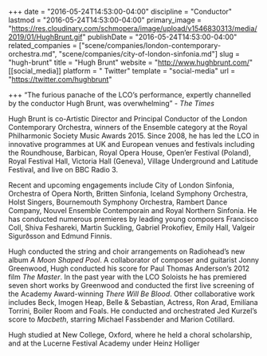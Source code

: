 +++
date = "2016-05-24T14:53:00-04:00"
discipline = "Conductor"
lastmod = "2016-05-24T14:53:00-04:00"
primary_image = "https://res.cloudinary.com/schmopera/image/upload/v1546830313/media/2019/01/HughBrunt.gif"
publishDate = "2016-05-24T14:53:00-04:00"
related_companies = ["scene/companies/london-contemporary-orchestra.md", "scene/companies/city-of-london-sinfonia.md"]
slug = "hugh-brunt"
title = "Hugh Brunt"
website = "http://www.hughbrunt.com/"
[[social_media]]
platform = " Twitter"
template = "social-media"
url = "https://twitter.com/hughbrunt"

+++
“The furious panache of the LCO’s performance, expertly channelled by the conductor Hugh Brunt, was overwhelming” - *The Times*

Hugh Brunt is co-Artistic Director and Principal Conductor of the London Contemporary Orchestra, winners of the Ensemble category at the Royal Philharmonic Society Music Awards 2015. Since 2008, he has led the LCO in innovative programmes at UK and European venues and festivals including the Roundhouse, Barbican, Royal Opera House, Open’er Festival (Poland), Royal Festival Hall, Victoria Hall (Geneva), Village Underground and Latitude Festival, and live on BBC Radio 3.

Recent and upcoming engagements include City of London Sinfonia, Orchestra of Opera North, Britten Sinfonia, Iceland Symphony Orchestra, Holst Singers, Bournemouth Symphony Orchestra, Rambert Dance Company, Nouvel Ensemble Contemporain and Royal Northern Sinfonia. He has conducted numerous premieres by leading young composers Francisco Coll, Shiva Feshareki, Martin Suckling, Gabriel Prokofiev, Emily Hall, Valgeir Sigurðsson and Edmund Finnis.

Hugh conducted the string and choir arrangements on Radiohead’s new album *A Moon Shaped Pool*. A collaborator of composer and guitarist Jonny Greenwood, Hugh conducted his score for Paul Thomas Anderson’s 2012 film *The Master*. In the past year with the LCO Soloists he has premiered seven short works by Greenwood and conducted the first live screening of the Academy Award-winning *There Will Be Blood*. Other collaborative work includes Beck, Imogen Heap, Belle & Sebastian, Actress, Ron Arad, Emilíana Torrini, Boiler Room and Foals. He conducted and orchestrated Jed Kurzel’s score to *Macbeth*, starring Michael Fassbender and Marion Cotillard.

Hugh studied at New College, Oxford, where he held a choral scholarship, and at the Lucerne Festival Academy under Heinz Holliger
